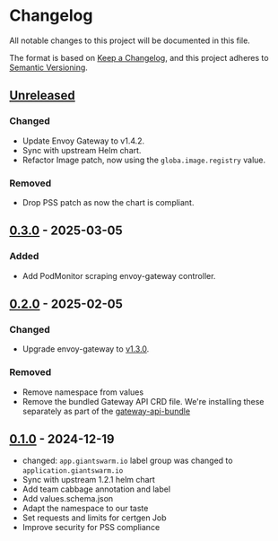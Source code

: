 # Changelog

All notable changes to this project will be documented in this file.

The format is based on [Keep a Changelog](https://keepachangelog.com/en/1.0.0/),
and this project adheres to [Semantic Versioning](https://semver.org/spec/v2.0.0.html).

## [Unreleased]

### Changed

- Update Envoy Gateway to v1.4.2.
- Sync with upstream Helm chart.
- Refactor Image patch, now using the `globa.image.registry` value.

### Removed

- Drop PSS patch as now the chart is compliant.

## [0.3.0] - 2025-03-05

### Added

- Add PodMonitor scraping envoy-gateway controller.

## [0.2.0] - 2025-02-05

### Changed

- Upgrade envoy-gateway to [v1.3.0](https://github.com/envoyproxy/gateway/releases/tag/v1.3.0).

### Removed

- Remove namespace from values
- Remove the bundled Gateway API CRD file. We're installing these separately as part of the [gateway-api-bundle](https://github.com/giantswarm/gateway-api-bundle)

## [0.1.0] - 2024-12-19

- changed: `app.giantswarm.io` label group was changed to `application.giantswarm.io`
- Sync with upstream 1.2.1 helm chart
- Add team cabbage annotation and label
- Add values.schema.json
- Adapt the namespace to our taste
- Set requests and limits for certgen Job
- Improve security for PSS compliance

[Unreleased]: https://github.com/giantswarm/envoy-gateway-app/compare/v0.3.0...HEAD
[0.3.0]: https://github.com/giantswarm/envoy-gateway-app/compare/v0.2.0...v0.3.0
[0.2.0]: https://github.com/giantswarm/envoy-gateway-app/compare/v0.1.0...v0.2.0
[0.1.0]: https://github.com/giantswarm/envoy-gateway-app/releases/tag/v0.1.0
